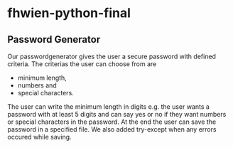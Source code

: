 # fhwien-python-final

## Password Generator
Our passwordgenerator gives the user a secure password with defined criteria.
The criterias the user can choose from are 
- minimum length, 
- numbers and 
- special characters.

The user can write the minimum length in digits e.g. the user wants a password with at least 5 digits and can say yes or no if they want numbers or special characters in the password.
At the end the user can save the password in a specified file. We also added try-except when any errors occured while saving.
